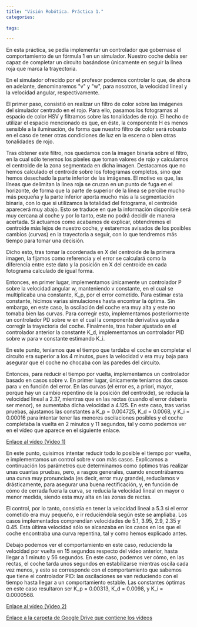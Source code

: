 ```yaml
---
title: "Visión Robótica. Práctica 1."
categories:
  
tags:

---
```


En esta práctica, se pedía implementar un controlador que gobernase el comportamiento de un fórmula 1 en un simulador. Nuestro coche debía ser capaz de completar un circuito basándose únicamente en seguir la línea roja que marca la trayectoria.

En el simulador ofrecido por el profesor podemos controlar lo que, de ahora en adelante, denominaremos "v" y "w", para nosotros, la velocidad lineal y la velocidad angular, respectivamente. 

El primer paso, consistió en realizar un filtro de color sobre las imágenes del simulador centrado en el rojo. Para ello, pasamos los fotogramas al espacio de color HSV y filtramos sobre las tonalidades de rojo. El hecho de utilizar el espacio mencionado es que, en éste, la componente H es menos sensible a la iluminación, de forma que nuestro filtro de color será robusto en el caso de tener otras condiciones de luz en la escena o bien otras tonalidades de rojo.

Tras obtener este filtro, nos quedamos con la imagen binaria sobre el filtro, en la cual sólo tenemos los píxeles que toman valores de rojo y calculamos el centroide de la zona segmentada en dicha imagen. Destacamos que no hemos calculado el centroide sobre los fotogramas completos, sino que hemos desechado la parte inferior de las imágenes. El motivo es que, las líneas que delimitan la línea roja se cruzan en un punto de fuga en el horizonte, de forma que la parte de superior de la línea se percibe mucho más pequeña y la parte inferior aporta mucho más a la segmentación binaria, con lo que si utilizamos la totalidad del fotograma, el centroide aparecerá muy abajo. Esto se traduce en que la información disponible será muy cercana al coche y por lo tanto, este no podrá decidir de manera acertada. Si actuamos como acabamos de explicar, obtendremos el centroide más lejos de nuestro coche, y estaremos avisados de los posibles cambios (curvas) en la trayectoria a seguir, con lo que tendremos más tiempo para tomar una decisión.

Dicho esto, tras tomar la coordenada en X del centroide de la primera imagen, la fijamos como referencia y el error se calculará como la diferencia entre este dato y la posición en X del centroide en cada fotograma calculado de igual forma.

Entonces, en primer lugar, implementamos únicamente un controlador P sobre la velocidad angular w, manteniendo v constante, en el cual se multiplicaba una constante, K_p, por el error cometido. Para estimar esta constante, hicimos varias simulaciones hasta encontrar la óptima. Sin embargo, en este caso, la oscilación del coche era muy alta y este no tomaba bien las curvas. Para corregir esto, implementamos posteriormente un controlador PD sobre w en el cual la componente derivativa ayuda a corregir la trayectoria del coche. Finalmente, tras haber ajustado en el controlador anterior la constante K_d, implementamos un controlador PID sobre w para v constante estimando K_i.

En este punto, teníamos que el tiempo que tardaba el coche en completar el circuito era superior a los 4 minutos, pues la velocidad v era muy baja para asegurar que el coche no chocaba con las paredes del circuito.

Entonces, para reducir el tiempo por vuelta, implementamos un controlador basado en casos sobre v. En primer lugar, únicamente teníamos dos casos para v en función del error. En las curvas (el error es, a priori, mayor, porque hay un cambio repentino de la posición del centroide), se reducía la velocidad lineal a 2.37, mientras que en las rectas (cuando el error debería ser menor), se aumentaba dicha velocidad a 4.125. En este caso, tras varias pruebas, ajustamos las constantes a K_p = 0.004725, K_d = 0.0068, y K_i = 0.00016 para intentar tener las menores oscilaciones posibles y el coche completaba la vuelta en 2 minutos y 11 segundos, tal y como podemos ver en el vídeo que aparece en el siguiente enlace.

[Enlace al vídeo (Video 1)](https://drive.google.com/file/d/1D4KQ036np_WLGY-_gBbpCLXWFxpkrvlf/view?usp=share_link)


En este punto, quisimos intentar reducir todo lo posible el tiempo por vuelta, e implementamos un control sobre v con más casos. Explicamos a continuación los parámetros que determinamos como óptimos tras realizar unas cuantas pruebas, pero, a rasgos generales, cuando encontrábamos una curva muy pronunciada (es decir, error muy grande), reducíamos v drásticamente, para asegurar una buena rectificación, y, en función de cómo de cerrada fuera la curva, se reducía la velocidad lineal en mayor o menor medida, siendo esta muy alta en las zonas de rectas.

El control, por lo tanto, consistía en tener la velocidad lineal a 5.3 si el error cometido era muy pequeño, e ir reduciéndola según este se ampliaba. Los casos implementados comprendían velocidades de 5.1, 3.95, 2.9, 2.35 y 0.45. Esta última velocidad sólo se alcanzaba en los casos en los que el coche encontraba una curva repentina, tal y como hemos explicado antes.

Debajo podemos ver el comportamiento en este caso, reduciendo la velocidad por vuelta en 15 segundos respecto del vídeo anterior, hasta llegar a 1 minuto y 56 segundos. En este caso, podemos ver cómo, en las rectas, el coche tarda unos segundos en estabilizarse mientras oscila cada vez menos, y esto se corresponde con el comportamiento que sabemos que tiene el controlador PID: las oscilaciones se van reduciendo con el tiempo hasta llegar a un comportamiento estable. Las constantes óptimas en este caso resultaron ser K_p = 0.00313, K_d = 0.0098, y K_i = 0.0000568.

[Enlace al vídeo (Video 2)](https://drive.google.com/file/d/1nyT16dXLrKj0BmUmfeAIwB0kF4JD8c0d/view?usp=share_link)


[Enlace a la carpeta de Google Drive que contiene los vídeos](https://drive.google.com/drive/folders/1Zcn6fXb0-z43tQIU4qPJXEa4mhQTWY5H?usp=share_link)
